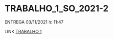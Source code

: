 # TRABALHO_1_SO_2021-2
ENTREGA 03/11/2021 h: 11:47

LINK [TRABALHO 1](https://github.com/Anthony-Black-1337/TRABALHO_1_SO_2021-1/blob/main/Simulador_Anthony.c)
